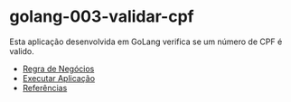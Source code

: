 # golang-003-validar-cpf

Esta aplicação desenvolvida em GoLang verifica se um número de CPF é valido.

- [Regra de Negócios](guide/regra-negocio.md)
- [Executar Aplicação](guide/executar-aplicação.md)
- [ Referências ](guide/referencia.md)



